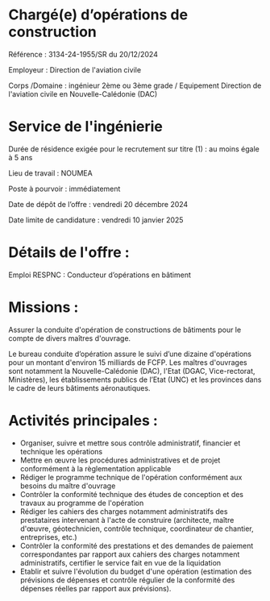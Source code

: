 # Chargé(e) d’opérations de construction

Référence : 3134-24-1955/SR du 20/12/2024

Employeur : Direction de l'aviation civile

Corps /Domaine : ingénieur 2ème ou 3ème grade / Equipement Direction de l'aviation civile en Nouvelle-Calédonie (DAC)

# Service de l'ingénierie

Durée de résidence exigée pour le recrutement sur titre (1) : au moins égale à 5 ans

Lieu de travail : NOUMEA

Poste à pourvoir : immédiatement

Date de dépôt de l’offre : vendredi 20 décembre 2024

Date limite de candidature : vendredi 10 janvier 2025

# Détails de l'offre :

Emploi RESPNC : Conducteur d’opérations en bâtiment

# Missions :

Assurer la conduite d'opération de constructions de bâtiments pour le compte de divers maîtres d'ouvrage.

Le bureau conduite d’opération assure le suivi d’une dizaine d'opérations pour un montant d'environ 15 milliards de FCFP. Les maîtres d'ouvrages sont notamment la Nouvelle-Calédonie (DAC), l'Etat (DGAC, Vice-rectorat, Ministères), les établissements publics de l’Etat (UNC) et les provinces dans le cadre de leurs bâtiments aéronautiques.

# Activités principales :

- Organiser, suivre et mettre sous contrôle administratif, financier et technique les opérations
- Mettre en œuvre les procédures administratives et de projet conformément à la règlementation applicable
- Rédiger le programme technique de l'opération conformément aux besoins du maître d'ouvrage
- Contrôler la conformité technique des études de conception et des travaux au programme de l'opération
- Rédiger les cahiers des charges notamment administratifs des prestataires intervenant à l'acte de construire (architecte, maître d'œuvre, géotechnicien, contrôle technique, coordinateur de chantier, entreprises, etc.)
- Contrôler la conformité des prestations et des demandes de paiement correspondantes par rapport aux cahiers des charges notamment administratifs, certifier le service fait en vue de la liquidation
- Etablir et suivre l'évolution du budget d'une opération (estimation des prévisions de dépenses et contrôle régulier de la conformité des dépenses réelles par rapport aux prévisions).